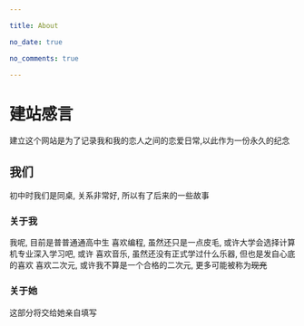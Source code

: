 ```yaml
---

title: About

no_date: true

no_comments: true

---
```


# 建站感言
建立这个网站是为了记录我和我的恋人之间的恋爱日常,以此作为一份永久的纪念

## 我们
初中时我们是同桌, 关系非常好, 所以有了后来的一些故事

### 关于我
我呢, 目前是普普通通高中生
喜欢编程, 虽然还只是一点皮毛, 或许大学会选择计算机专业深入学习吧, 或许
喜欢音乐, 虽然还没有正式学过什么乐器, 但也是发自心底的喜欢
喜欢二次元, 或许我不算是一个合格的二次元, 更多可能被称为~~现充~~

### 关于她
这部分将交给她亲自填写
